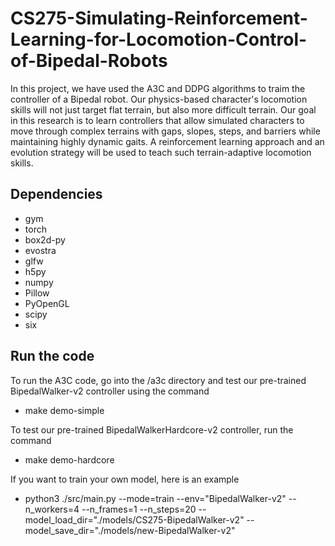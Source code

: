 # CS275-Simulating-Reinforcement-Learning-for-Locomotion-Control-of-Bipedal-Robots

In this project, we have used the A3C and DDPG algorithms to traim the controller of a Bipedal robot. Our physics-based character's locomotion skills will not just target flat terrain, but also more difficult terrain. Our goal in this research is to learn controllers that allow simulated characters to move through complex terrains with gaps, slopes, steps, and barriers while maintaining highly dynamic gaits. A reinforcement learning approach and an evolution strategy will be used to teach such terrain-adaptive locomotion skills.

## Dependencies
* gym
* torch
* box2d-py
* evostra
* glfw
* h5py
* numpy
* Pillow
* PyOpenGL
* scipy
* six

## Run the code

To run the A3C code, go into the /a3c directory and test our pre-trained BipedalWalker-v2 controller using the command
* make demo-simple

To test our pre-trained BipedalWalkerHardcore-v2 controller, run the command
* make demo-hardcore

If you want to train your own model, here is an example
* python3 ./src/main.py --mode=train --env="BipedalWalker-v2" --n_workers=4 --n_frames=1 --n_steps=20 --model_load_dir="./models/CS275-BipedalWalker-v2" --model_save_dir="./models/new-BipedalWalker-v2"

